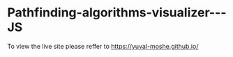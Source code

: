 # Pathfinding-algorithms-visualizer---JS
To view the live site please reffer to https://yuval-moshe.github.io/
